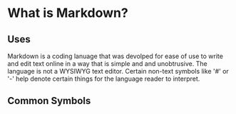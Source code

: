 # What is Markdown?

## Uses
Markdown is a coding lanuage that was devolped for ease of use to write and edit text online in a way that is simple and 
and unobtrusive. The language is not a WYSIWYG text editor. Certain non-text symbols like '#' or '-' help denote certain things 
for the language reader to interpret.

## Common Symbols
